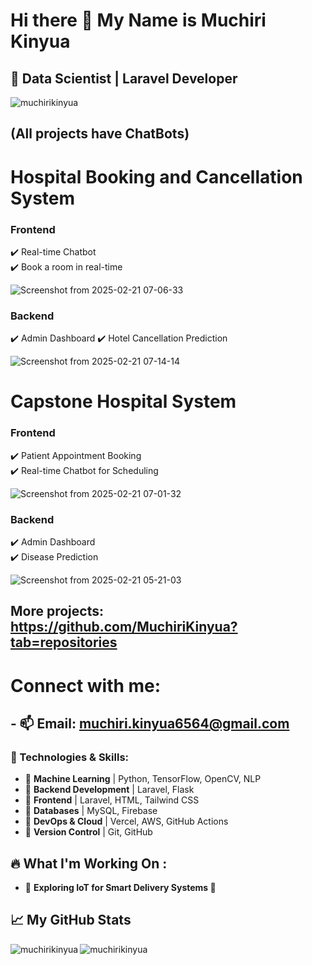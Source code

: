 # Hi there 👋 My Name is Muchiri Kinyua </br> 
## 🚀 Data Scientist | Laravel Developer 

<p align="left"> <img src="https://komarev.com/ghpvc/?username=muchirikinyua&label=Profile%20views&color=0e75b6&style=flat" alt="muchirikinyua" /> </p>

## (All projects have ChatBots)

# Hospital Booking and Cancellation System

### Frontend

✔️ Real-time Chatbot </br>
✔️ Book a room in real-time 

![Screenshot from 2025-02-21 07-06-33](https://github.com/user-attachments/assets/30f22629-e968-45b2-af33-2a0c26a44e70)

### Backend

✔️ Admin Dashboard 
✔️ Hotel Cancellation Prediction

![Screenshot from 2025-02-21 07-14-14](https://github.com/user-attachments/assets/367fa9f0-4f46-4b8e-8c9f-063b851d8193)

# Capstone Hospital System

### Frontend

✔️ Patient Appointment Booking </br>
✔️ Real-time Chatbot for Scheduling  

![Screenshot from 2025-02-21 07-01-32](https://github.com/user-attachments/assets/25cc8748-f59d-421c-b5a1-0126d38ad3ab)

### Backend

✔️ Admin Dashboard </br>
✔️ Disease Prediction

![Screenshot from 2025-02-21 05-21-03](https://github.com/user-attachments/assets/590ddcc4-bb47-4e95-9e82-a358488e6ed3)

## More projects: https://github.com/MuchiriKinyua?tab=repositories

# Connect with me:
## - 📫 **Email:** [muchiri.kinyua6564@gmail.com](mailto:muchiri.kinyua6564@gmail.com)  

### 🚀 Technologies & Skills:
- 🔹 **Machine Learning** | Python, TensorFlow, OpenCV, NLP
- 🔹 **Backend Development** | Laravel, Flask
- 🔹 **Frontend** | Laravel, HTML, Tailwind CSS  
- 🔹 **Databases** | MySQL, Firebase  
- 🔹 **DevOps & Cloud** | Vercel, AWS, GitHub Actions  
- 🔹 **Version Control** | Git, GitHub

## 🔥 What I'm Working On :
- 🎯 **Exploring IoT for Smart Delivery Systems 🚚**

## 📈 My GitHub Stats  

<p><img align="left" src="https://github-readme-stats.vercel.app/api/top-langs?username=muchirikinyua&show_icons=true&locale=en&layout=compact" alt="muchirikinyua" /></p>

<p><img align="center" src="https://github-readme-streak-stats.herokuapp.com/?user=muchirikinyua&" alt="muchirikinyua" /></p>
